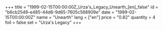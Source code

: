 +++
title = "1999-02-15T00:00:00Z_Urza's_Legacy_Unearth_[en]_false"
id = "b6cb2549-e485-44d6-9d65-7605c568909e"
date = "1999-02-15T00:00:00Z"
name = "Unearth"
lang = ["en"]
price = "0.82"
quantity = 4
foil = false
set = "Urza's Legacy"
+++
